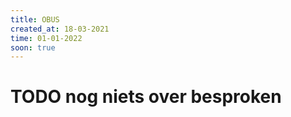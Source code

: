```yaml
---
title: OBUS
created_at: 18-03-2021
time: 01-01-2022
soon: true
---
```


# TODO nog niets over besproken
